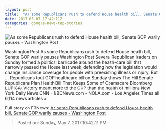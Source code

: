 ```yaml
---
layout: post
title:  "As some Republicans rush to defend House health bill, Senate GOP warily pauses - Washington Post"
date: 2017-05-07 17:42:11Z
categories: google-news-top-stories
---
```


![As some Republicans rush to defend House health bill, Senate GOP warily pauses - Washington Post](https://img.washingtonpost.com/rf/image_1484w/2010-2019/WashingtonPost/2017/05/07/National-Politics/Images/Collins_Governor_64084-8942a.jpg)

Washington Post As some Republicans rush to defend House health bill, Senate GOP warily pauses Washington Post Several Republican leaders on Sunday formed a political barricade around the health-care bill that narrowly passed the House last week, defending how the legislation would change insurance coverage for people with preexisting illness or injury. But ... Republicans tout GOP healthcare bill on Sunday shows The Hill Senate Republicans Plan Health Bill That Keeps Some of Obamacare Bloomberg LUPICA: Victory meant more to the GOP than the health of millions New York Daily News CNN - NBCNews.com - NOLA.com - Los Angeles Times all 6,114 news articles »


Full story on F3News: [As some Republicans rush to defend House health bill, Senate GOP warily pauses - Washington Post](http://www.f3nws.com/n/KFUTEH)

> Posted on: Sunday, May 7, 2017 10:42:11 PM
